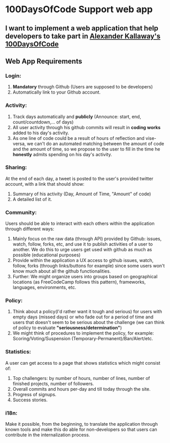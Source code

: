 # 100DaysOfCode Support web app

## I want to implement a web application that help developers to take part in [Alexander Kallaway's 100DaysOfCode](https://medium.freecodecamp.com/join-the-100daysofcode-556ddb4579e4#.3x9j0mip1)

## Web App Requirements

### Login:

1. **Mandatory** through Github (Users are supposed to be developers)
2. Automatically link to your Github account.
  
### Activity:

  1. Track days automatically and **publicly**  (Announce: start, end, count/countdown,... of days)
  2. All user activity through his github commits will result in **coding works** added to his day's activity.
  3. As one line of code could be a result of hours of reflection and vise-versa, we can't do an automated matching between the amount of code and the amount of time, so we propose to the user to fill in the time he **honestly** admits spending on his day's activity. 
  
### Sharing:

At the end of each day, a tweet is posted to the user's provided twitter account, with a link that should show:
  1. Summary of his activity (Day, Amount of Time, "Amount" of code)
  2. A detailed list of it.

### Community:

Users should be able to interact with each others within the application through different ways:
  1. Mainly focus on the raw data (through  API) provided by Github: issues, watch, follow, forks, etc,  and use it to publish activities of a user to another. We do this to urge users get used with github as much as possible (educational purposes)
  2. Provide within the application a UX access to github issues, watch, follow, forks (through links/buttons for example) since some users won't know much about all the github functionalities.
  3. Further: We might organize users into groups based on geographical locations (as FreeCodeCamp follows this pattern), frameworks, languages, environments, etc.
  
### Policy:

  1. Think about a policy(I'd rather want it tough and serious) for users with empty days (missed days) or who fade out for a period of time and users that doesn't seem to be serious about the challenge (we can think of policy to evaluate **"seriousness/determination"**)
  2. We might think of procedures to implement the policy, for example: Scoring/Voting/Suspension (Temporary-Permanent)/Ban/Alert/etc.

### Statistics:

A user can get access to a page that shows statistics which might consist of:
  1. Top challengers: by number of hours, number of lines, number of finished projects, number of followers.
  2. Overall commits and hours per-day and till today through the site.
  3. Progress of signups.
  4. Success stories.
  
### i18n:

Make it possible, from the beginning, to translate the application through known tools and make this do able for non-developers so that users can contribute in the internalization process.
